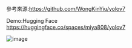 參考來源:https://github.com/WongKinYiu/yolov7  

Demo:Hugging Face  
https://huggingface.co/spaces/miya808/yolov7


![image](https://github.com/miyachun/yolov7/blob/main/demo.jpg)


